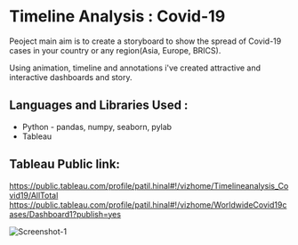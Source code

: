 # Timeline Analysis : Covid-19

Peoject main aim is to create a storyboard to show the spread of Covid-19 cases in your country or any region(Asia, Europe, BRICS).

Using animation, timeline and annotations i've created attractive and interactive dashboards and story.

## Languages and Libraries Used :
* Python - pandas, numpy, seaborn, pylab
* Tableau

## Tableau Public link: 

https://public.tableau.com/profile/patil.hinal#!/vizhome/Timelineanalysis_Covid19/AllTotal
https://public.tableau.com/profile/patil.hinal#!/vizhome/WorldwideCovid19cases/Dashboard1?publish=yes

![Screenshot-1](https://user-images.githubusercontent.com/75357411/116807351-5fec7f00-ab50-11eb-85b8-47d4c049d63b.png)
